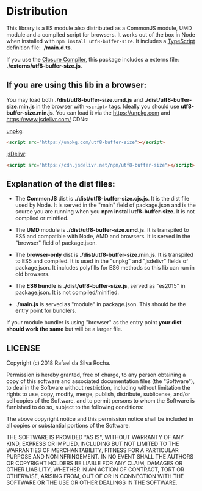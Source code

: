 # Distribution
This library is a ES module also distributed as a CommonJS module, UMD module and a compiled script for browsers. It works out of the box in Node when installed with ```npm install utf8-buffer-size```. It includes a [TypeScript](https://www.typescriptlang.org/) definition file: **./main.d.ts**.

If you use the [Closure Compiler](https://github.com/google/closure-compiler), this package includes a externs file: **./externs/utf8-buffer-size.js**.

## If you are using this lib in a browser:

You may load both **./dist/utf8-buffer-size.umd.js** and **./dist/utf8-buffer-size.min.js** in the browser with ```<script>``` tags. Ideally you should use **utf8-buffer-size.min.js**. You can load it via the https://unpkg.com and https://www.jsdelivr.com/ CDNs:

[unpkg](https://unpkg.com/utf8-buffer-size):
```html
<script src="https://unpkg.com/utf8-buffer-size"></script>
```

[jsDelivr](https://cdn.jsdelivr.net/npm/utf8-buffer-size):
```html
<script src="https://cdn.jsdelivr.net/npm/utf8-buffer-size"></script>
```

## Explanation of the dist files:

- The **CommonJS** dist is **./dist/utf8-buffer-size.cjs.js**. It is the dist file used by Node. It is served in the "main" field of package.json and is the source you are running when you **npm install utf8-buffer-size**. It is not compiled or minified.

- The **UMD** module is **./dist/utf8-buffer-size.umd.js**. It is transpiled to ES5 and compatible with Node, AMD and browsers. It is served in the "browser" field of package.json.

- The **browser-only** dist is **./dist/utf8-buffer-size.min.js**. It is transpiled to ES5 and compiled. It is used in the "unpkg" and "jsdelivr" fields of package.json. It includes polyfills for ES6 methods so this lib can run in old browsers.

- The **ES6 bundle** is **./dist/utf8-buffer-size.js**, served as "es2015" in package.json. It is not compiled/minified.

- **./main.js** is served as "module" in package.json. This should be the entry point for bundlers.

If your module bundler is using "browser" as the entry point **your dist should work the same** but will be a larger file.

## LICENSE
Copyright (c) 2018 Rafael da Silva Rocha.

Permission is hereby granted, free of charge, to any person obtaining
a copy of this software and associated documentation files (the
"Software"), to deal in the Software without restriction, including
without limitation the rights to use, copy, modify, merge, publish,
distribute, sublicense, and/or sell copies of the Software, and to
permit persons to whom the Software is furnished to do so, subject to
the following conditions:

The above copyright notice and this permission notice shall be
included in all copies or substantial portions of the Software.

THE SOFTWARE IS PROVIDED "AS IS", WITHOUT WARRANTY OF ANY KIND,
EXPRESS OR IMPLIED, INCLUDING BUT NOT LIMITED TO THE WARRANTIES OF
MERCHANTABILITY, FITNESS FOR A PARTICULAR PURPOSE AND
NONINFRINGEMENT. IN NO EVENT SHALL THE AUTHORS OR COPYRIGHT HOLDERS BE
LIABLE FOR ANY CLAIM, DAMAGES OR OTHER LIABILITY, WHETHER IN AN ACTION
OF CONTRACT, TORT OR OTHERWISE, ARISING FROM, OUT OF OR IN CONNECTION
WITH THE SOFTWARE OR THE USE OR OTHER DEALINGS IN THE SOFTWARE.
